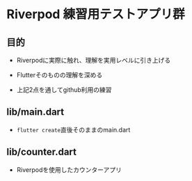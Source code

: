 # Riverpod 練習用テストアプリ群

## 目的

- Riverpodに実際に触れ、理解を実用レベルに引き上げる

- Flutterそのものの理解を深める

- 上記2点を通してgithub利用の練習

## lib/main.dart

- `flutter create`直後そのままのmain.dart

## lib/counter.dart

- Riverpodを使用したカウンターアプリ
